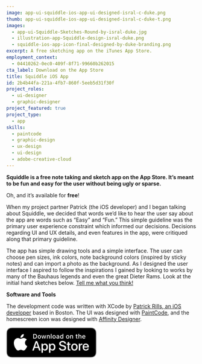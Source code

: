 ```yaml
---
image: app-ui-squiddle-ios-app-ui-designed-isral-c-duke.png
thumb: app-ui-squiddle-ios-app-ui-designed-isral-c-duke-t.png
images:
  - app-ui-Squiddle-Sketches-Round-by-isral-duke.jpg
  - illustration-app-Squiddle-design-isral-duke.png
  - squiddle-ios-app-icon-final-designed-by-duke-branding.png
excerpt: A free sketching app on the iTunes App Store.
employment_context:
  - 04410262-0ec0-409f-8f71-99660b262015
cta_label: Download on the App Store
title: Squiddle iOS App
id: 2b4b44fa-221a-4fb7-860f-5eeb5d31f30f
project_roles:
  - ui-designer
  - graphic-designer
project_featured: true
project_type:
  - app
skills:
  - paintcode
  - graphic-design
  - ux-design
  - ui-design
  - adobe-creative-cloud
---
```

<p><strong>Squiddle is a free note taking and sketch app on the App Store. It’s meant to be fun and easy for the user without being ugly or sparse.</strong>
</p>
<p>Oh, and it’s available for <strong>free</strong>!</p>
<p>When my project partner Patrick (the iOS developer) and I began talking about Squiddle, we decided that words we’d like to hear the user say about the app are words such as “Easy” and “Fun.” This simple guideline was the primary user experience constraint which informed our decisions. Decisions regarding UI and UX details, and even features in the app, were critiqued along that primary guideline.
</p>
<p>The app has simple drawing tools and a simple interface. The user can choose pen sizes, ink colors, note background colors (inspired by sticky notes) and can import a photo as the background. As I designed the user interface I aspired to follow the inspirations I gained by looking to works by many of the Bauhaus legends and even the great Dieter Rams. Look at the initial hand sketches below. <a href="/contact" title="Tell Isral Duke what you think.">Tell me what you think!</a>
</p>
<p><strong>Software and Tools</strong>
</p>
<p>The development code was written with XCode by <a href="http://www.bigbluefly.com/patrickrills" target="_blank" title="Patrick Rills Website">Patrick Rills, an iOS developer</a> based in Boston. The UI was designed with <a href="https://www.paintcodeapp.com" target="_blank">PaintCode</a>, and the homescreen icon was designed with <a href="https://affinity.serif.com/en-us/" target="_blank">Affinity Designer</a>.<br>
</p>
<p><a href="https://itunes.apple.com/us/app/squiddle/id1161266643?mt=8" title="Download Squiddle on the App Store" target="_blank"><img src="/assets/images/general/Download_on_the_App_Store_Badge.svg" alt="Download Squiddle on the App Store"></a>
</p>
